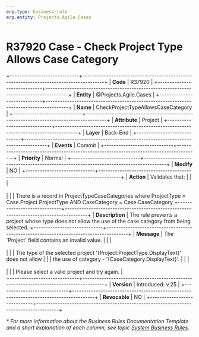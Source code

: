 ```yaml
---
erp.type: business-rule
erp.entity: Projects.Agile.Cases
---
```


# R37920 Case - Check Project Type Allows Case Category
+-----------------------------+---------------------------------------------------------------------------------------+
| **Code**                    | R37920                                                                                |
+-----------------------------+---------------------------------------------------------------------------------------+
| **Entity**                  | @Projects.Agile.Cases                                                                 |
+-----------------------------+---------------------------------------------------------------------------------------+
| **Name**                    | CheckProjectTypeAllowsCaseCategory                                                    |
+-----------------------------+---------------------------------------------------------------------------------------+
| **Attribute**               | Project                                                                               |
+-----------------------------+---------------------------------------------------------------------------------------+
| **Layer**                   | Back-End                                                                              |
+-----------------------------+---------------------------------------------------------------------------------------+
| **Events**                  | Commit                                                                                |
+-----------------------------+---------------------------------------------------------------------------------------+
| **Priority**                | Normal                                                                                |
+-----------------------------+---------------------------------------------------------------------------------------+
| **Modify**                  | NO                                                                                    |
+-----------------------------+---------------------------------------------------------------------------------------+
| **Action**                  | Validates that:                                                                       |
|                             | <br></br>                                                                             |
|                             | There is a record in ProjectTypeCaseCategories where ProjectType = Case.Project.ProjectType AND CaseCategory = Case.CaseCategory
+-----------------------------+---------------------------------------------------------------------------------------+
| **Description**             | The rule prevents a project whose type does not allow the use of the case category from being selected.
+-----------------------------+---------------------------------------------------------------------------------------+
| **Message**                 | The 'Project' field contains an invalid value.                                        |
|                             | <br></br>                                                                             |
|                             | The type of the selected project '{Project.ProjectType.DisplayText}' does not allow   |
|                             | the use of category - '{CaseCategory.DisplayText}'.                                   |
|                             | <br></br>                                                                             |
|                             | Please select a valid project and try again.                                          |                             
+-----------------------------+---------------------------------------------------------------------------------------+
| **Version**                 | Introduced: v.25                                                                      |
+-----------------------------+---------------------------------------------------------------------------------------+
| **Revocable**               | NO                                                                                    |
+-----------------------------+---------------------------------------------------------------------------------------+

*\* For more information about the Business Rules Documentation Template and a short explanation of each column, see
topic [System Business Rules](../templates/template-description-system-business-rules.md).*
